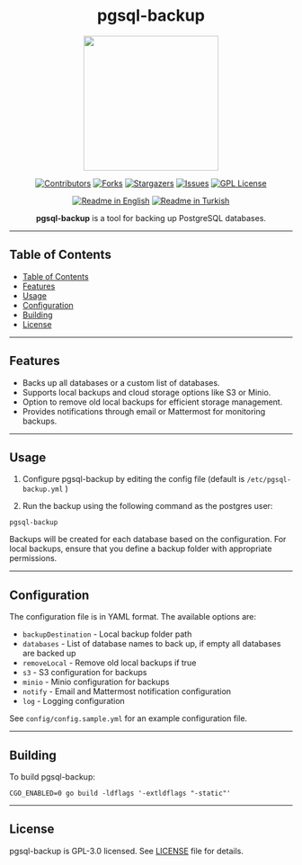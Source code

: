 <div style="text-align: center;">
<h1>pgsql-backup</h1>

<img src="https://monobilisim.com.tr/images/mono-bilisim.svg" width="240"/>

[![Contributors][contributors-shield]][contributors-url]
[![Forks][forks-shield]][forks-url]
[![Stargazers][stars-shield]][stars-url]
[![Issues][issues-shield]][issues-url]
[![GPL License][license-shield]][license-url]

[![Readme in English](https://img.shields.io/badge/Readme-English-blue)](README.md)
[![Readme in Turkish](https://img.shields.io/badge/Readme-Turkish-red)](README.tr.md)

**pgsql-backup** is a tool for backing up PostgreSQL databases.
</div>

---

## Table of Contents

- [Table of Contents](#table-of-contents)
- [Features](#features)
- [Usage](#usage)
- [Configuration](#configuration)
- [Building](#building)
- [License](#license)

---

## Features

- Backs up all databases or a custom list of databases.
- Supports local backups and cloud storage options like S3 or Minio.
- Option to remove old local backups for efficient storage management.
- Provides notifications through email or Mattermost for monitoring backups.

---

## Usage

1. Configure pgsql-backup by editing the config file (default is `/etc/pgsql-backup.yml` )

2. Run the backup using the following command as the postgres user:

```
pgsql-backup
```

Backups will be created for each database based on the configuration. For local backups, ensure that you define a backup folder with appropriate permissions.

---

## Configuration

The configuration file is in YAML format. The available options are:

- `backupDestination` - Local backup folder path
- `databases` - List of database names to back up, if empty all databases are backed up
- `removeLocal` - Remove old local backups if true
- `s3` - S3 configuration for backups
- `minio` - Minio configuration for backups
- `notify` - Email and Mattermost notification configuration
- `log` - Logging configuration

See `config/config.sample.yml` for an example configuration file.

---

## Building

To build pgsql-backup:

```
CGO_ENABLED=0 go build -ldflags '-extldflags "-static"'
```

---

## License

pgsql-backup is GPL-3.0 licensed. See [LICENSE](LICENSE) file for details.

[contributors-shield]: https://img.shields.io/github/contributors/monobilisim/pgsql-backup.svg?style=for-the-badge
[contributors-url]: https://github.com/monobilisim/pgsql-backup/graphs/contributors
[forks-shield]: https://img.shields.io/github/forks/monobilisim/pgsql-backup.svg?style=for-the-badge
[forks-url]: https://github.com/monobilisim/pgsql-backup/network/members
[stars-shield]: https://img.shields.io/github/stars/monobilisim/pgsql-backup.svg?style=for-the-badge
[stars-url]: https://github.com/monobilisim/pgsql-backup/stargazers
[issues-shield]: https://img.shields.io/github/issues/monobilisim/pgsql-backup.svg?style=for-the-badge
[issues-url]: https://github.com/monobilisim/pgsql-backup/issues
[license-shield]: https://img.shields.io/github/license/monobilisim/pgsql-backup.svg?style=for-the-badge
[license-url]: https://github.com/monobilisim/pgsql-backup/blob/master/LICENSE.txt